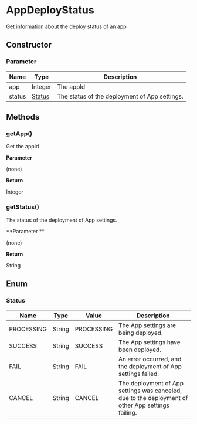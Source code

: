 # AppDeployStatus

Get information about the deploy status of an app

## Constructor

### **Parameter**


| Name| Type| Description |
| --- | --- | --- |
| app | Integer | The appId
| status | [Status](#status) | The status of the deployment of App settings.

## Methods

### getApp()

Get the appId

**Parameter**

(none)

**Return**

Integer

### getStatus()

The status of the deployment of App settings.

**Parameter **

(none)

**Return**

String

## Enum

### Status

| Name | Type | Value | Description |
| --- | --- | --- | --- |
| PROCESSING | String | PROCESSING | The App settings are being deployed.
| SUCCESS | String | SUCCESS | The App settings have been deployed.
| FAIL | String | FAIL | An error occurred, and the deployment of App settings failed.
| CANCEL | String | CANCEL | The deployment of App settings was canceled, due to the deployment of other App settings failing.